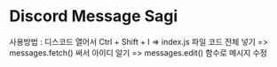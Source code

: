 # Discord Message Sagi
사용방법 : 디스코드 열어서 Ctrl + Shift + I => index.js 파일 코드 전체 넣기 => messages.fetch() 써서 아이디 알기 => messages.edit() 함수로 메시지 수정

